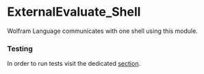 # ExternalEvaluate_Shell

Wolfram Language communicates with one shell using this module.


### Testing

In order to run tests visit the dedicated [section](../tests/).
